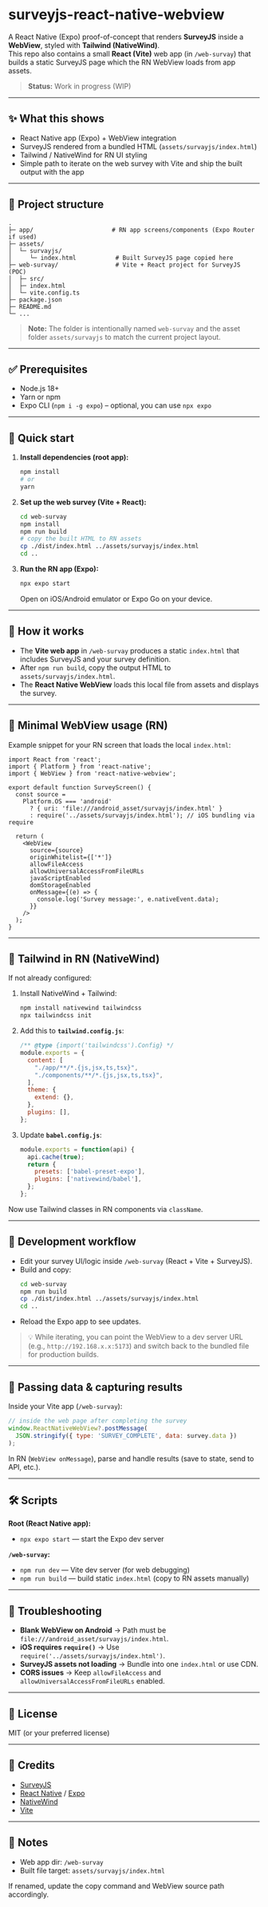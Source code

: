 # surveyjs-react-native-webview

A React Native (Expo) proof-of-concept that renders **SurveyJS** inside a **WebView**, styled with **Tailwind (NativeWind)**.  
This repo also contains a small **React (Vite)** web app (in `/web-survay`) that builds a static SurveyJS page which the RN WebView loads from app assets.

> **Status:** Work in progress (WIP)

---

## ✨ What this shows

- React Native app (Expo) + WebView integration  
- SurveyJS rendered from a bundled HTML (`assets/survayjs/index.html`)  
- Tailwind / NativeWind for RN UI styling  
- Simple path to iterate on the web survey with Vite and ship the built output with the app  

---

## 📁 Project structure

```
.
├─ app/                      # RN app screens/components (Expo Router if used)
├─ assets/
│  └─ survayjs/
│     └─ index.html           # Built SurveyJS page copied here
├─ web-survay/                # Vite + React project for SurveyJS (POC)
│  ├─ src/
│  ├─ index.html
│  └─ vite.config.ts
├─ package.json
├─ README.md
└─ ...
```

> **Note:** The folder is intentionally named `web-survay` and the asset folder `assets/survayjs` to match the current project layout.

---

## ✅ Prerequisites

- Node.js 18+  
- Yarn or npm  
- Expo CLI (`npm i -g expo`) – optional, you can use `npx expo`  

---

## 🚀 Quick start

1. **Install dependencies (root app):**
   ```bash
   npm install
   # or
   yarn
   ```

2. **Set up the web survey (Vite + React):**
   ```bash
   cd web-survay
   npm install
   npm run build
   # copy the built HTML to RN assets
   cp ./dist/index.html ../assets/survayjs/index.html
   cd ..
   ```

3. **Run the RN app (Expo):**
   ```bash
   npx expo start
   ```
   Open on iOS/Android emulator or Expo Go on your device.

---

## 🧩 How it works

- The **Vite web app** in `/web-survay` produces a static `index.html` that includes SurveyJS and your survey definition.  
- After `npm run build`, copy the output HTML to `assets/survayjs/index.html`.  
- The **React Native WebView** loads this local file from assets and displays the survey.  

---

## 🧪 Minimal WebView usage (RN)

Example snippet for your RN screen that loads the local `index.html`:

```tsx
import React from 'react';
import { Platform } from 'react-native';
import { WebView } from 'react-native-webview';

export default function SurveyScreen() {
  const source =
    Platform.OS === 'android'
      ? { uri: 'file:///android_asset/survayjs/index.html' }
      : require('../assets/survayjs/index.html'); // iOS bundling via require

  return (
    <WebView
      source={source}
      originWhitelist={['*']}
      allowFileAccess
      allowUniversalAccessFromFileURLs
      javaScriptEnabled
      domStorageEnabled
      onMessage={(e) => {
        console.log('Survey message:', e.nativeEvent.data);
      }}
    />
  );
}
```

---

## 🎨 Tailwind in RN (NativeWind)

If not already configured:

1. Install NativeWind + Tailwind:
   ```bash
   npm install nativewind tailwindcss
   npx tailwindcss init
   ```

2. Add this to **`tailwind.config.js`**:
   ```js
   /** @type {import('tailwindcss').Config} */
   module.exports = {
     content: [
       "./app/**/*.{js,jsx,ts,tsx}",
       "./components/**/*.{js,jsx,ts,tsx}",
     ],
     theme: {
       extend: {},
     },
     plugins: [],
   };
   ```

3. Update **`babel.config.js`**:
   ```js
   module.exports = function(api) {
     api.cache(true);
     return {
       presets: ['babel-preset-expo'],
       plugins: ['nativewind/babel'],
     };
   };
   ```

Now use Tailwind classes in RN components via `className`.

---

## 🔁 Development workflow

- Edit your survey UI/logic inside `/web-survay` (React + Vite + SurveyJS).  
- Build and copy:  
  ```bash
  cd web-survay
  npm run build
  cp ./dist/index.html ../assets/survayjs/index.html
  cd ..
  ```
- Reload the Expo app to see updates.  

> 💡 While iterating, you can point the WebView to a dev server URL (e.g., `http://192.168.x.x:5173`) and switch back to the bundled file for production builds.

---

## 🔌 Passing data & capturing results

Inside your Vite app (`/web-survay`):

```js
// inside the web page after completing the survey
window.ReactNativeWebView?.postMessage(
  JSON.stringify({ type: 'SURVEY_COMPLETE', data: survey.data })
);
```

In RN (`WebView onMessage`), parse and handle results (save to state, send to API, etc.).

---

## 🛠️ Scripts

**Root (React Native app):**
- `npx expo start` — start the Expo dev server  

**`/web-survay`:**
- `npm run dev` — Vite dev server (for web debugging)  
- `npm run build` — build static `index.html` (copy to RN assets manually)  

---

## 🧯 Troubleshooting

- **Blank WebView on Android** → Path must be `file:///android_asset/survayjs/index.html`.  
- **iOS requires `require()`** → Use `require('../assets/survayjs/index.html')`.  
- **SurveyJS assets not loading** → Bundle into one `index.html` or use CDN.  
- **CORS issues** → Keep `allowFileAccess` and `allowUniversalAccessFromFileURLs` enabled.  


---

## 📜 License

MIT (or your preferred license)

---

## 🙌 Credits

- [SurveyJS](https://surveyjs.io/)  
- [React Native](https://reactnative.dev/) / [Expo](https://expo.dev/)  
- [NativeWind](https://www.nativewind.dev/)  
- [Vite](https://vitejs.dev/)  

---

## 📝 Notes

- Web app dir: `/web-survay`  
- Built file target: `assets/survayjs/index.html`  

If renamed, update the copy command and WebView source path accordingly.
